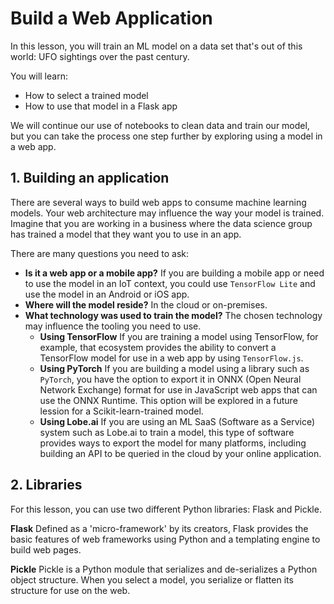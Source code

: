 # Build a Web Application

In this lesson, you will train an ML model on a data set that's out of this world: UFO sightings over the past century.

You will learn:
- How to select a trained model
- How to use that model in a Flask app

We will continue our use of notebooks to clean data and train our model, but you can take the process one step further by exploring using a model in a web app.

## 1. Building an application
There are several ways to build web apps to consume machine learning models. Your web architecture may influence the way your model is trained. Imagine that you are working in a business where the data science group has trained a model that they want you to use in an app.

There are many questions you need to ask:
- **Is it a web app or a mobile app?** If you are building a mobile app or need to use the model in an IoT context, you could use `TensorFlow Lite` and use the model in an Android or iOS app.
- **Where will the model reside?** In the cloud or on-premises.
- **What technology was used to train the model?** The chosen technology may influence the tooling you need to use.
  - **Using TensorFlow** If you are training a model using TensorFlow, for example, that ecosystem provides the ability to convert a TensorFlow model for use in a web app by using `TensorFlow.js`.
  - **Using PyTorch** If you are building a model using a library such as `PyTorch`, you have the option to export it in ONNX (Open Neural Network Exchange) format for use in JavaScript web apps that can use the ONNX Runtime. This option will be explored in a future lession for a Scikit-learn-trained model.
  - **Using Lobe.ai** If you are using an ML SaaS (Software as a Service) system such as Lobe.ai to train a model, this type of software provides ways to export the model for many platforms, including building an API to be queried in the cloud by your online application.


## 2. Libraries
For this lesson, you can use two different Python libraries: Flask and Pickle.

**Flask** Defined as a 'micro-framework' by its creators, Flask provides the basic features of web frameworks using Python and a templating engine to build web pages. 

**Pickle** Pickle is a Python module that serializes and de-serializes a Python object structure. When you select a model, you serialize or flatten its structure for use on the web.

